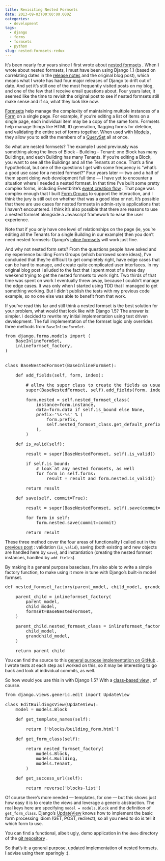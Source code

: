 ```yaml
---
title: Revisiting Nested Formsets
date: 2013-09-03T00:00:00.000Z
categories:
  - development
tags:
  - django
  - forms
  - formsets
  - python
slug: nested-formsets-redux
---
```

It&#8217;s been nearly four years since I first wrote about [nested formsets][1] . When I wrote about nested formsets, I must have been using Django 1.1 (based on correlating dates in the [release notes][2]  and the original blog post), which means what I wrote has had four major releases of Django to drift out of date. And yet it&#8217;s still one of the most frequently visited posts on my blog, and one of the few that I receive email questions about. Four years later, it seemed like the time to revisit the original post to see if nested formsets still make sense and if so, what they look like now.

[Formsets][3]  help manage the complexity of maintaining multiple instances of a [Form][4]  on a single page. For example, if you&#8217;re editing a list of items on a single page, each individual item may be a copy of the same form. Formsets help manage things like HTML ID generation, flagging forms for deletion, and validating the entire set of forms together. When used with [Models][5] , they allow you to edit the members of a [QuerySet][6]  all at once.

So what are nested formsets? The example I used previously was something along the lines of Block &#8211; Building &#8211; Tenant: one Block has many Buildings, and each Building has many Tenants. If you&#8217;re editing a Block, you want to see all the Buildings and all the Tenants at once. That&#8217;s a fine hypothetical, but one of the questions I get with some frequency is &#8220;what&#8217;s a good use case for a nested formset?&#8221; Four years later &#8212; two and a half of them spent doing web development full time &#8212; I have yet to encounter a situation where I needed a nested formset. In that time I&#8217;ve built some pretty complex forms, including Eventbrite&#8217;s [event creation flow][7] . That page was complex enough that I built [Form Groups][8]  to support the interaction, and I think the jury is still out on whether that was a good idea or not. It&#8217;s possible that there are use cases for nested formsets in admin-style applications that I haven&#8217;t encountered. I think it&#8217;s also possible that there are reasons to use a nested formset alongside a Javascript framework to ease the user experience.

Note that if you only have one level of relationships on the page (ie, you&#8217;re editing all the Tenants for a single Building in our example) then you don&#8217;t need nested formsets: Django&#8217;s [inline formsets][9]  will work just fine.

And why not nested form sets? From the questions people have asked and my experience building Form Groups (which borrowed some ideas), I&#8217;ve concluded that they&#8217;re difficult to get completely right, have edge cases that can be hard to manage, and create quite complicated user interfaces. In my original blog post I alluded to the fact that I spent most of a three day weekend trying to get the nested formsets to work right. Two thirds of that time was spent on work I eventually threw away, because I couldn&#8217;t manage the edge cases. It was only when I started using TDD that I managed to get something working. But I didn&#8217;t publish the tests with my previous code example, so no one else was able to benefit from that work.

If you&#8217;ve read this far and still think a nested formset is the best solution for your problem, what would that look like with Django 1.5? The answer is: simpler. I decided to rewrite my initial implementation using test driven development. The full implementation of the formset logic only overrides three methods from `BaseInlineFormSet`.

<pre class="code python literal-block"><span class="kn">from</span> <span class="nn">django.forms.models</span> <span class="kn">import</span> <span class="p">(</span>
    <span class="n">BaseInlineFormSet</span><span class="p">,</span>
    <span class="n">inlineformset_factory</span><span class="p">,</span>
<span class="p">)</span>


<span class="k">class</span> <span class="nc">BaseNestedFormset</span><span class="p">(</span><span class="n">BaseInlineFormSet</span><span class="p">):</span>

    <span class="k">def</span> <span class="nf">add_fields</span><span class="p">(</span><span class="bp">self</span><span class="p">,</span> <span class="n">form</span><span class="p">,</span> <span class="n">index</span><span class="p">):</span>

        <span class="c1"># allow the super class to create the fields as usual</span>
        <span class="nb">super</span><span class="p">(</span><span class="n">BaseNestedFormset</span><span class="p">,</span> <span class="bp">self</span><span class="p">)</span><span class="o">.</span><span class="n">add_fields</span><span class="p">(</span><span class="n">form</span><span class="p">,</span> <span class="n">index</span><span class="p">)</span>

        <span class="n">form</span><span class="o">.</span><span class="n">nested</span> <span class="o">=</span> <span class="bp">self</span><span class="o">.</span><span class="n">nested_formset_class</span><span class="p">(</span>
            <span class="n">instance</span><span class="o">=</span><span class="n">form</span><span class="o">.</span><span class="n">instance</span><span class="p">,</span>
            <span class="n">data</span><span class="o">=</span><span class="n">form</span><span class="o">.</span><span class="n">data</span> <span class="k">if</span> <span class="bp">self</span><span class="o">.</span><span class="n">is_bound</span> <span class="k">else</span> <span class="bp">None</span><span class="p">,</span>
            <span class="n">prefix</span><span class="o">=</span><span class="s1">'</span><span class="si">%s</span><span class="s1">-</span><span class="si">%s</span><span class="s1">'</span> <span class="o">%</span> <span class="p">(</span>
                <span class="n">form</span><span class="o">.</span><span class="n">prefix</span><span class="p">,</span>
                <span class="bp">self</span><span class="o">.</span><span class="n">nested_formset_class</span><span class="o">.</span><span class="n">get_default_prefix</span><span class="p">(),</span>
            <span class="p">),</span>
        <span class="p">)</span>

    <span class="k">def</span> <span class="nf">is_valid</span><span class="p">(</span><span class="bp">self</span><span class="p">):</span>

        <span class="n">result</span> <span class="o">=</span> <span class="nb">super</span><span class="p">(</span><span class="n">BaseNestedFormset</span><span class="p">,</span> <span class="bp">self</span><span class="p">)</span><span class="o">.</span><span class="n">is_valid</span><span class="p">()</span>

        <span class="k">if</span> <span class="bp">self</span><span class="o">.</span><span class="n">is_bound</span><span class="p">:</span>
            <span class="c1"># look at any nested formsets, as well</span>
            <span class="k">for</span> <span class="n">form</span> <span class="ow">in</span> <span class="bp">self</span><span class="o">.</span><span class="n">forms</span><span class="p">:</span>
                <span class="n">result</span> <span class="o">=</span> <span class="n">result</span> <span class="ow">and</span> <span class="n">form</span><span class="o">.</span><span class="n">nested</span><span class="o">.</span><span class="n">is_valid</span><span class="p">()</span>

        <span class="k">return</span> <span class="n">result</span>

    <span class="k">def</span> <span class="nf">save</span><span class="p">(</span><span class="bp">self</span><span class="p">,</span> <span class="n">commit</span><span class="o">=</span><span class="bp">True</span><span class="p">):</span>

        <span class="n">result</span> <span class="o">=</span> <span class="nb">super</span><span class="p">(</span><span class="n">BaseNestedFormset</span><span class="p">,</span> <span class="bp">self</span><span class="p">)</span><span class="o">.</span><span class="n">save</span><span class="p">(</span><span class="n">commit</span><span class="o">=</span><span class="n">commit</span><span class="p">)</span>

        <span class="k">for</span> <span class="n">form</span> <span class="ow">in</span> <span class="bp">self</span><span class="p">:</span>
            <span class="n">form</span><span class="o">.</span><span class="n">nested</span><span class="o">.</span><span class="n">save</span><span class="p">(</span><span class="n">commit</span><span class="o">=</span><span class="n">commit</span><span class="p">)</span>

        <span class="k">return</span> <span class="n">result</span>
</pre>

These three method cover the four areas of functionality I called out in the [previous post][1] : validation (`is_valid`), saving (both existing and new objects are handled here by `save`), and instantiation (creating the nested formset instances, handled by `add_fields`).

By making it a general purpose baseclass, I&#8217;m also able to write a simple factory function, to make using it more in tune with Django&#8217;s built-in model formset.

<pre class="code python literal-block"><span class="k">def</span> <span class="nf">nested_formset_factory</span><span class="p">(</span><span class="n">parent_model</span><span class="p">,</span> <span class="n">child_model</span><span class="p">,</span> <span class="n">grandchild_model</span><span class="p">):</span>

    <span class="n">parent_child</span> <span class="o">=</span> <span class="n">inlineformset_factory</span><span class="p">(</span>
        <span class="n">parent_model</span><span class="p">,</span>
        <span class="n">child_model</span><span class="p">,</span>
        <span class="n">formset</span><span class="o">=</span><span class="n">BaseNestedFormset</span><span class="p">,</span>
    <span class="p">)</span>

    <span class="n">parent_child</span><span class="o">.</span><span class="n">nested_formset_class</span> <span class="o">=</span> <span class="n">inlineformset_factory</span><span class="p">(</span>
        <span class="n">child_model</span><span class="p">,</span>
        <span class="n">grandchild_model</span><span class="p">,</span>
    <span class="p">)</span>

    <span class="k">return</span> <span class="n">parent_child</span>
</pre>

You can find the source to this [general purpose implementation on GitHub][10] . I wrote tests at each step as I worked on this, so it may be interesting to go back and look at individual commits, as well.

So how would you use this in with Django 1.5? With a [class-based view][11] , of course.

<pre class="code python literal-block"><span class="kn">from</span> <span class="nn">django.views.generic.edit</span> <span class="kn">import</span> <span class="n">UpdateView</span>

<span class="k">class</span> <span class="nc">EditBuildingsView</span><span class="p">(</span><span class="n">UpdateView</span><span class="p">):</span>
    <span class="n">model</span> <span class="o">=</span> <span class="n">models</span><span class="o">.</span><span class="n">Block</span>

    <span class="k">def</span> <span class="nf">get_template_names</span><span class="p">(</span><span class="bp">self</span><span class="p">):</span>

        <span class="k">return</span> <span class="p">[</span><span class="s1">'blocks/building_form.html'</span><span class="p">]</span>

    <span class="k">def</span> <span class="nf">get_form_class</span><span class="p">(</span><span class="bp">self</span><span class="p">):</span>

        <span class="k">return</span> <span class="n">nested_formset_factory</span><span class="p">(</span>
            <span class="n">models</span><span class="o">.</span><span class="n">Block</span><span class="p">,</span>
            <span class="n">models</span><span class="o">.</span><span class="n">Building</span><span class="p">,</span>
            <span class="n">models</span><span class="o">.</span><span class="n">Tenant</span><span class="p">,</span>
        <span class="p">)</span>

    <span class="k">def</span> <span class="nf">get_success_url</span><span class="p">(</span><span class="bp">self</span><span class="p">):</span>

        <span class="k">return</span> <span class="n">reverse</span><span class="p">(</span><span class="s1">'blocks-list'</span><span class="p">)</span>
</pre>

Of course there&#8217;s more needed &#8212; templates, for one &#8212; but this shows just how easy it is to create the views and leverage a generic abstraction. The real keys here are specifying `model = models.Block` and the definition of `get_form_class`. Django&#8217;s [UpdateView][12]  knows how to implement the basic form processing idiom (GET</span>, POST, redirect), so all you need to do is tell it which form to use.

You can find a functional, albeit ugly, demo application in the `demo` directory of the [git repository][10] .

So that&#8217;s it: a general purpose, updated implementation of nested formsets. I advise using them sparingly :).



 [1]: http://yergler.net/blog/2009/09/27/nested-formsets-with-django/
 [2]: https://docs.djangoproject.com/en/1.5/releases/
 [3]: https://docs.djangoproject.com/en/1.5/topics/forms/formsets/
 [4]: https://docs.djangoproject.com/en/1.5/topics/forms/
 [5]: https://docs.djangoproject.com/en/1.5/topics/db/models/
 [6]: https://docs.djangoproject.com/en/1.5/ref/models/querysets/
 [7]: http://blog.eventbrite.com/create-your-event-pages-faster-and-easier/
 [8]: https://github.com/eventbrite/rebar/blob/master/src/rebar/group.py
 [9]: https://docs.djangoproject.com/en/1.5/topics/forms/modelforms/#inline-formsets
 [10]: https://github.com/nyergler/nested-formset
 [11]: https://docs.djangoproject.com/en/1.5/topics/class-based-views/
 [12]: https://docs.djangoproject.com/en/1.5/ref/class-based-views/generic-editing/#updateview
